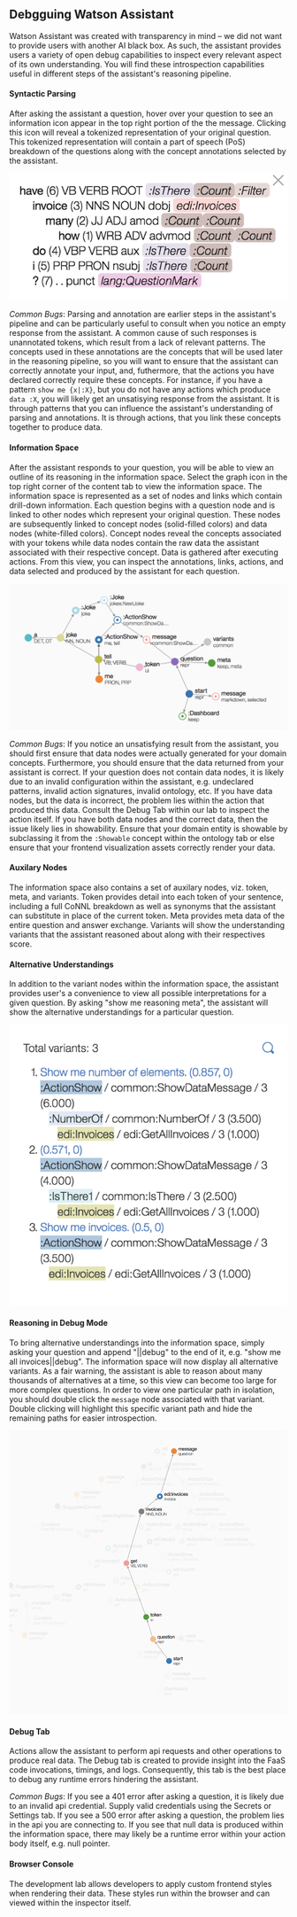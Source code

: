 ## Debgguing Watson Assistant

Watson Assistant was created with transparency in mind – we did not want to provide users with another AI black box. As such, the assistant provides users a variety of open debug capabilities to inspect every relevant aspect of its own understanding. You will find these introspection capabilities useful in different steps of the assistant's reasoning pipeline.

#### Syntactic Parsing

After asking the assistant a question, hover over your question to see an information icon appear in the top right portion of the the message. Clicking this icon will reveal a tokenized representation of your original question. This tokenized representation will contain a part of speech (PoS) breakdown of the questions along with the concept annotations selected by the assistant. 

![syntatic-parsing.png](../Lab/assets/images/syntatic-parsing.png#width=200px)

*Common Bugs*: Parsing and annotation are earlier steps in the assistant's pipeline and can be particularly useful to consult when you notice an empty response from the assistant. A common cause of such responses is unannotated tokens, which result from a lack of relevant patterns. The concepts used in these annotations are the concepts that will be used later in the reasoning pipeline, so you will want to ensure that the assistant can correctly annotate your input, and, futhermore, that the actions you have declared correctly require these concepts. For instance, if you have a pattern `show me {x|:X}`, but you do not have any actions which produce `data :X`, you will likely get an unsatisying response from the assistant. It is through patterns that you can influence the assistant's understanding of parsing and annotations. It is through actions, that you link these concepts together to produce data.

#### Information Space

After the assistant responds to your question, you will be able to view an outline of its reasoning in the information space. Select the graph icon in the top right corner of the content tab to view the information space. The information space is represented as a set of nodes and links which contain drill-down information. Each question begins with a question node and is linked to other nodes which represent your original question. These nodes are subsequently linked to concept nodes (solid-filled colors) and data nodes (white-filled colors). Concept nodes reveal the concepts associated with your tokens while data nodes contain the raw data the assistant associated with their respective concept. Data is gathered after executing actions. From this view, you can inspect the annotations, links, actions, and data selected and produced by the assistant for each question.

![information-space.png](../Lab/assets/images/information-space.png)

*Common Bugs*: If you notice an unsatisfying result from the assistant, you should first ensure that data nodes were actually generated for your domain concepts. Furthermore, you should ensure that the data returned from your assistant is correct. If your question does not contain data nodes, it is likely due to an invalid configuration within the assistant, e.g. undeclared patterns, invalid action signatures, invalid ontology, etc. If you have data nodes, but the data is incorrect, the problem lies within the action that produced this data. Consult the Debug Tab within our lab to inspect the action itself. If you have both data nodes and the correct data, then the issue likely lies in showability. Ensure that your domain entity is showable by subclassing it from the `:Showable` concept within the ontology tab or else ensure that your frontend visualization assets correctly render your data. 

#### Auxilary Nodes

The information space also contains a set of auxilary nodes, viz. token, meta, and variants. Token provides detail into each token of your sentence, including a full CoNNL breakdown as well as synonyms that the assistant can substitute in place of the current token. Meta provides meta data of the entire question and answer exchange. Variants will show the understanding variants that the assistant reasoned about along with their respectives score.

#### Alternative Understandings

In addition to the variant nodes within the information space, the assistant provides user's a convenience to view all possible interpretations for a given question. By asking "show me reasoning meta", the assistant will show the alternative understandings for a particular question.

![alternative-intrepretations.png](../Lab/assets/images/alternative-intrepretations.png)

#### Reasoning in Debug Mode

To bring alternative understandings into the information space, simply asking your question and append "||debug" to the end of it, e.g. "show me all invoices||debug". The information space will now display all alternative variants. As a fair warning, the assistant is able to reason about many thousands of alternatives at a time, so this view can become too large for more complex questions. In order to view one particular path in isolation, you should double click the `message` node associated with that variant. Double clicking will highlight this specific variant path and hide the remaining paths for easier introspection.

![alternative-path.png](../Lab/assets/images/alternative-path.png)

#### Debug Tab

Actions allow the assistant to perform api requests and other operations to produce real data. The Debug tab is created to provide insight into the FaaS code invocations, timings, and logs. Consequently, this tab is the best place to debug any runtime errors hindering the assistant.

*Common Bugs*: If you see a 401 error after asking a question, it is likely due to an invalid api credential. Supply valid credentials using the Secrets or Settings tab. If you see a 500 error after asking a question, the problem lies in the api you are connecting to. If you see that null data is produced within the information space, there may likely be a runtime error within your action body itself, e.g. null pointer.

#### Browser Console

The development lab allows developers to apply custom frontend styles when rendering their data. These styles run within the browser and can viewed within the inspector itself.


